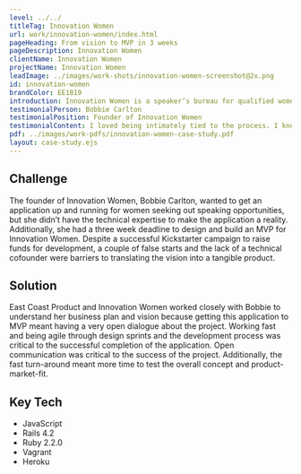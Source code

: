 ```yaml
---
level: ../../
titleTag: Innovation Women
url: work/innovation-women/index.html
pageHeading: From vision to MVP in 3 weeks
pageDescription: Innovation Women
clientName: Innovation Women
projectName: Innovation Women
leadImage: ../images/work-shots/innovation-women-screenshot@2x.png
id: innovation-women
brandColor: EE1B19
introduction: Innovation Women is a speaker’s bureau for qualified women to promote their expertise and stories and for event planners to find and book those women for events. Innovation Women rose out of the glaring problem of male-dominated panels at technical and entrepreneurial events.
testimonialPerson: Bobbie Carlton
testimonialPosition: Founder of Innovation Women
testimonialContent: I loved being intimately tied to the process. I knew what was going on every step of the way. It wasn’t a black box you put time, money, and effort into.
pdf: ../images/work-pdfs/innovation-women-case-study.pdf
layout: case-study.ejs
---
```


<h2 class="text-heading-two">Challenge</h2>

<p>The founder of Innovation Women, Bobbie Carlton, wanted to get an application up and running for women seeking out speaking opportunities, but she didn’t have the technical expertise to make the application a reality. Additionally, she had a three week deadline to design and build an MVP for Innovation Women. Despite a successful Kickstarter campaign to raise funds for development, a couple of false starts and the lack of a technical cofounder were barriers to translating the vision into a tangible product.</p>

<h2 class="text-heading-two">Solution</h2>

<p>East Coast Product and Innovation Women worked closely with Bobbie to understand her business plan and vision because getting this application to MVP meant having a very open dialogue about the project. Working fast and being agile through design sprints and the development process was critical to the successful completion of the application. Open communication was critical to the success of the project. Additionally, the fast turn-around meant more time to test the overall concept and product-market-fit.</p>

<h2 class="text-heading-two">Key Tech</h2>

<ul>
  <li>JavaScript</li>
  <li>Rails 4.2</li>
  <li>Ruby 2.2.0</li>
  <li>Vagrant</li>
  <li>Heroku</li>
</ul>